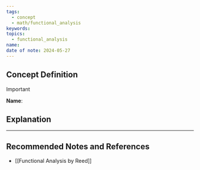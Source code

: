 ```yaml
---
tags:
  - concept
  - math/functional_analysis
keywords: 
topics:
  - functional_analysis
name: 
date of note: 2024-05-27
---
```


## Concept Definition

>[!important]
>**Name**: 



## Explanation





-----------
##  Recommended Notes and References



- [[Functional Analysis by Reed]]